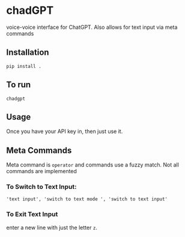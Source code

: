 # chadGPT
voice-voice interface for ChatGPT. Also allows for text input via meta commands

## Installation

```pip install .```

## To run

```chadgpt ```

## Usage

Once you have your API key in, then just use it.

## Meta Commands

Meta command is ```operator``` and commands use a fuzzy match. Not all commands are implemented

### To Switch to Text Input:
```'text input', 'switch to text mode ', 'switch to text input'```

### To Exit Text Input

enter a new line with just the letter ```z```.
